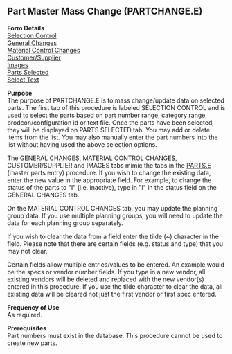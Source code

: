##  Part Master Mass Change (PARTCHANGE.E)

<PageHeader />

**Form Details**  
[ Selection Control ](PARTCHANGE-E-1/README.md)   
[ General Changes ](PARTCHANGE-E-2/README.md)   
[ Material Control Changes ](PARTCHANGE-E-3/README.md)   
[ Customer/Supplier ](PARTCHANGE-E-4/README.md)   
[ Images ](PARTCHANGE-E-5/README.md)   
[ Parts Selected ](PARTCHANGE-E-6/README.md)   
[ Select Text ](PARTCHANGE-E-7/README.md)   

**Purpose**  
The purpose of PARTCHANGE.E is to mass change/update data on selected parts.
The first tab of this procedure is labeled SELECTION CONTROL and is used to
select the parts based on part number range, category range,
prodcon/configuration id or text file. Once the parts have been selected, they
will be displayed on PARTS SELECTED tab. You may add or delete items from the
list. You may also manually enter the part numbers into the list without
having used the above selection options.  
  
The GENERAL CHANGES, MATERIAL CONTROL CHANGES, CUSTOMER/SUPPLIER and IMAGES tabs mimic the tabs in the [ PARTS.E ](../PARTS-E) (master parts entry) procedure. If you wish to change the existing data, enter the new value in the appropriate field. For example, to change the status of the parts to "I" (i.e. inactive), type in "I" in the status field on the GENERAL CHANGES tab.   
  
On the MATERIAL CONTROL CHANGES tab, you may update the planning group data.
If you use multiple planning groups, you will need to update the data for each
planning group separately.  
  
If you wish to clear the data from a field enter the tilde (~) character in
the field. Please note that there are certain fields (e.g. status and type)
that you may not clear.  
  
Certain fields allow multiple entries/values to be entered. An example would
be the specs or vendor number fields. If you type in a new vendor, all
existing vendors will be deleted and replaced with the new vendor(s) entered
in this procedure. If you use the tilde character to clear the data, all
existing data will be cleared not just the first vendor or first spec entered.

**Frequency of Use**  
As required.

**Prerequisites**  
Part numbers must exist in the database. This procedure cannot be used to
create new parts.

<badge text= "Version 8.10.57" vertical="middle" />

<PageFooter />